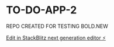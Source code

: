 # TO-DO-APP-2
REPO CREATED FOR TESTING BOLD.NEW

[Edit in StackBlitz next generation editor ⚡️](https://stackblitz.com/~/github.com/AldereteRuben/TO-DO-APP-2)

